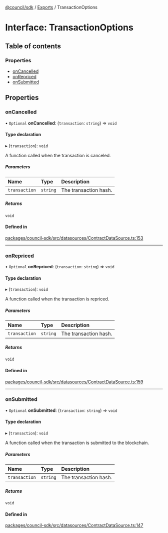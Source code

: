 [@council/sdk](../README.md) / [Exports](../modules.md) / TransactionOptions

# Interface: TransactionOptions

## Table of contents

### Properties

- [onCancelled](TransactionOptions.md#oncancelled)
- [onRepriced](TransactionOptions.md#onrepriced)
- [onSubmitted](TransactionOptions.md#onsubmitted)

## Properties

### onCancelled

• `Optional` **onCancelled**: (`transaction`: `string`) => `void`

#### Type declaration

▸ (`transaction`): `void`

A function called when the transaction is canceled.

##### Parameters

| Name | Type | Description |
| :------ | :------ | :------ |
| `transaction` | `string` | The transaction hash. |

##### Returns

`void`

#### Defined in

[packages/council-sdk/src/datasources/ContractDataSource.ts:153](https://github.com/element-fi/council-monorepo/blob/d38feb9/packages/council-sdk/src/datasources/ContractDataSource.ts#L153)

___

### onRepriced

• `Optional` **onRepriced**: (`transaction`: `string`) => `void`

#### Type declaration

▸ (`transaction`): `void`

A function called when the transaction is repriced.

##### Parameters

| Name | Type | Description |
| :------ | :------ | :------ |
| `transaction` | `string` | The transaction hash. |

##### Returns

`void`

#### Defined in

[packages/council-sdk/src/datasources/ContractDataSource.ts:159](https://github.com/element-fi/council-monorepo/blob/d38feb9/packages/council-sdk/src/datasources/ContractDataSource.ts#L159)

___

### onSubmitted

• `Optional` **onSubmitted**: (`transaction`: `string`) => `void`

#### Type declaration

▸ (`transaction`): `void`

A function called when the transaction is submitted to the blockchain.

##### Parameters

| Name | Type | Description |
| :------ | :------ | :------ |
| `transaction` | `string` | The transaction hash. |

##### Returns

`void`

#### Defined in

[packages/council-sdk/src/datasources/ContractDataSource.ts:147](https://github.com/element-fi/council-monorepo/blob/d38feb9/packages/council-sdk/src/datasources/ContractDataSource.ts#L147)
